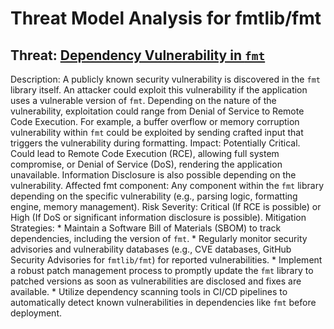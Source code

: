 # Threat Model Analysis for fmtlib/fmt

## Threat: [Dependency Vulnerability in `fmt`](./threats/dependency_vulnerability_in__fmt_.md)

Description: A publicly known security vulnerability is discovered in the `fmt` library itself. An attacker could exploit this vulnerability if the application uses a vulnerable version of `fmt`. Depending on the nature of the vulnerability, exploitation could range from Denial of Service to Remote Code Execution. For example, a buffer overflow or memory corruption vulnerability within `fmt` could be exploited by sending crafted input that triggers the vulnerability during formatting.
Impact:  Potentially Critical. Could lead to Remote Code Execution (RCE), allowing full system compromise, or Denial of Service (DoS), rendering the application unavailable. Information Disclosure is also possible depending on the vulnerability.
Affected fmt component: Any component within the `fmt` library depending on the specific vulnerability (e.g., parsing logic, formatting engine, memory management).
Risk Severity: Critical (If RCE is possible) or High (If DoS or significant information disclosure is possible).
Mitigation Strategies:
    * Maintain a Software Bill of Materials (SBOM) to track dependencies, including the version of `fmt`.
    * Regularly monitor security advisories and vulnerability databases (e.g., CVE databases, GitHub Security Advisories for `fmtlib/fmt`) for reported vulnerabilities.
    * Implement a robust patch management process to promptly update the `fmt` library to patched versions as soon as vulnerabilities are disclosed and fixes are available.
    * Utilize dependency scanning tools in CI/CD pipelines to automatically detect known vulnerabilities in dependencies like `fmt` before deployment.

